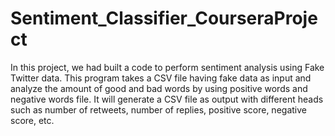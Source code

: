 # Sentiment_Classifier_CourseraProject
In this project, we had built a code to perform sentiment analysis using Fake Twitter data.
This program takes a CSV file having fake data as input and analyze the amount of good and bad words by using positive words and negative words file. It will generate a CSV file as output with different heads such as number of retweets, number of replies, positive score, negative score, etc.

